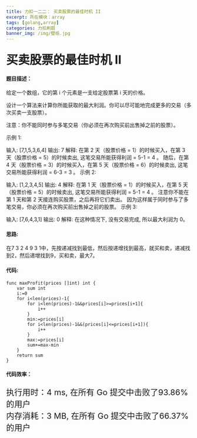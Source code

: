 ```yaml
---
title: 力扣一二二： 买卖股票的最佳时机 II
excerpt: 所在模块：array
tags: [golang,array]
categories: 力扣刷题
banner_img: /img/壁纸.jpg
---
```


### <font size=6px>买卖股票的最佳时机 II</font>

#### 题目描述：

给定一个数组，它的第 i 个元素是一支给定股票第 i 天的价格。

设计一个算法来计算你所能获取的最大利润。你可以尽可能地完成更多的交易（多次买卖一支股票）。

注意：你不能同时参与多笔交易（你必须在再次购买前出售掉之前的股票）。

 

示例 1:

输入: [7,1,5,3,6,4]
输出: 7
解释: 在第 2 天（股票价格 = 1）的时候买入，在第 3 天（股票价格 = 5）的时候卖出, 这笔交易所能获得利润 = 5-1 = 4 。
     随后，在第 4 天（股票价格 = 3）的时候买入，在第 5 天（股票价格 = 6）的时候卖出, 这笔交易所能获得利润 = 6-3 = 3 。
示例 2:

输入: [1,2,3,4,5]
输出: 4
解释: 在第 1 天（股票价格 = 1）的时候买入，在第 5 天 （股票价格 = 5）的时候卖出, 这笔交易所能获得利润 = 5-1 = 4 。
     注意你不能在第 1 天和第 2 天接连购买股票，之后再将它们卖出。
     因为这样属于同时参与了多笔交易，你必须在再次购买前出售掉之前的股票。
示例 3:

输入: [7,6,4,3,1]
输出: 0
解释: 在这种情况下, 没有交易完成, 所以最大利润为 0。

#### 思路:

在7 3 2 4 9 3 1中，先按递减找到最低，然后按递增找到最高，就买和卖，递减找到2，然后递增找到9，买和卖，最大7。

#### 代码:

```golang
func maxProfit(prices []int) int {
    var sum int
    i:=0
    for i<len(prices)-1{
        for i<len(prices)-1&&prices[i]>=prices[i+1]{
            i++
        }
        min:=prices[i]
        for i<len(prices)-1&&(prices[i]<=prices[i+1]){
            i++
        }
        max:=prices[i]
        sum+=max-min
    }
    return sum
}
```

#### 代码效率：

<p class="note note-primary"; style="font-size:22px">
   执行用时：4 ms, 在所有 Go 提交中击败了93.86%的用户<br>
   内存消耗：3 MB, 在所有 Go 提交中击败了66.37%的用户
</p>

